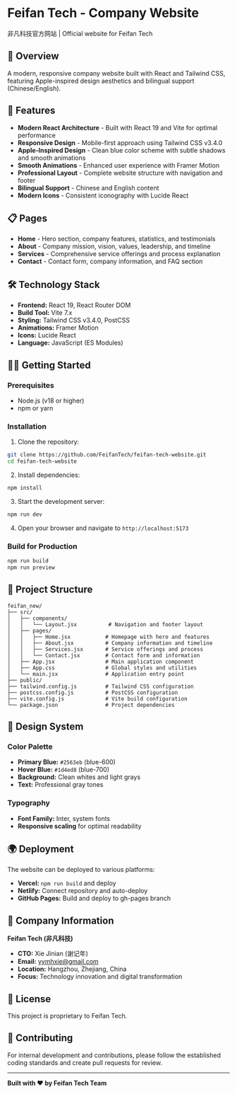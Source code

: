 # Feifan Tech - Company Website

非凡科技官方网站 | Official website for Feifan Tech

## 🌟 Overview

A modern, responsive company website built with React and Tailwind CSS, featuring Apple-inspired design aesthetics and bilingual support (Chinese/English).

## 🚀 Features

- **Modern React Architecture** - Built with React 19 and Vite for optimal performance
- **Responsive Design** - Mobile-first approach using Tailwind CSS v3.4.0
- **Apple-Inspired Design** - Clean blue color scheme with subtle shadows and smooth animations
- **Smooth Animations** - Enhanced user experience with Framer Motion
- **Professional Layout** - Complete website structure with navigation and footer
- **Bilingual Support** - Chinese and English content
- **Modern Icons** - Consistent iconography with Lucide React

## 📋 Pages

- **Home** - Hero section, company features, statistics, and testimonials
- **About** - Company mission, vision, values, leadership, and timeline
- **Services** - Comprehensive service offerings and process explanation
- **Contact** - Contact form, company information, and FAQ section

## 🛠 Technology Stack

- **Frontend:** React 19, React Router DOM
- **Build Tool:** Vite 7.x
- **Styling:** Tailwind CSS v3.4.0, PostCSS
- **Animations:** Framer Motion
- **Icons:** Lucide React
- **Language:** JavaScript (ES Modules)

## 🏃‍♂️ Getting Started

### Prerequisites

- Node.js (v18 or higher)
- npm or yarn

### Installation

1. Clone the repository:
```bash
git clone https://github.com/FeifanTech/feifan-tech-website.git
cd feifan-tech-website
```

2. Install dependencies:
```bash
npm install
```

3. Start the development server:
```bash
npm run dev
```

4. Open your browser and navigate to `http://localhost:5173`

### Build for Production

```bash
npm run build
npm run preview
```

## 📁 Project Structure

```
feifan_new/
├── src/
│   ├── components/
│   │   └── Layout.jsx          # Navigation and footer layout
│   ├── pages/
│   │   ├── Home.jsx           # Homepage with hero and features
│   │   ├── About.jsx          # Company information and timeline
│   │   ├── Services.jsx       # Service offerings and process
│   │   └── Contact.jsx        # Contact form and information
│   ├── App.jsx                # Main application component
│   ├── App.css                # Global styles and utilities
│   └── main.jsx               # Application entry point
├── public/
├── tailwind.config.js         # Tailwind CSS configuration
├── postcss.config.js          # PostCSS configuration
├── vite.config.js             # Vite build configuration
└── package.json               # Project dependencies
```

## 🎨 Design System

### Color Palette
- **Primary Blue:** `#2563eb` (blue-600)
- **Hover Blue:** `#1d4ed8` (blue-700)
- **Background:** Clean whites and light grays
- **Text:** Professional gray tones

### Typography
- **Font Family:** Inter, system fonts
- **Responsive scaling** for optimal readability

## 🌍 Deployment

The website can be deployed to various platforms:

- **Vercel:** `npm run build` and deploy
- **Netlify:** Connect repository and auto-deploy
- **GitHub Pages:** Build and deploy to gh-pages branch

## 👥 Company Information

**Feifan Tech (非凡科技)**
- **CTO:** Xie Jinian (谢记年)
- **Email:** yymhxie@gmail.com
- **Location:** Hangzhou, Zhejiang, China
- **Focus:** Technology innovation and digital transformation

## 📄 License

This project is proprietary to Feifan Tech.

## 🤝 Contributing

For internal development and contributions, please follow the established coding standards and create pull requests for review.

---

**Built with ❤️ by Feifan Tech Team**
